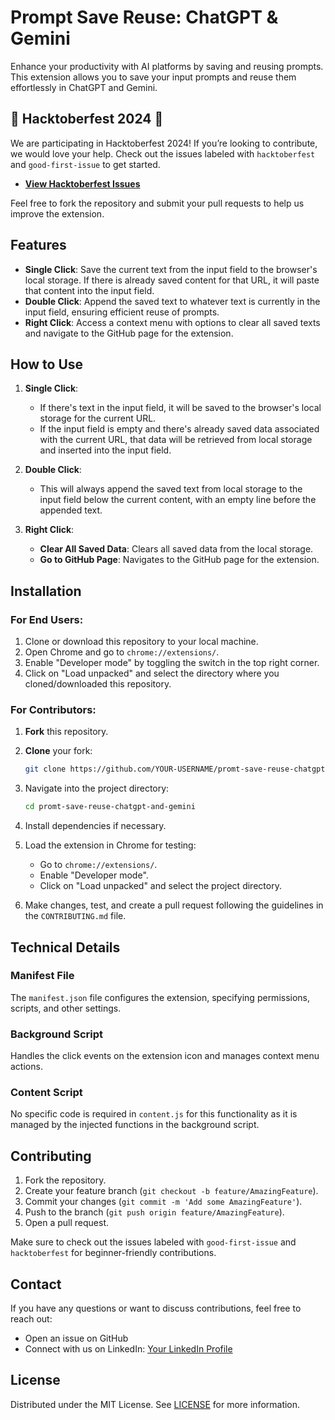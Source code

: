 
# Prompt Save Reuse: ChatGPT & Gemini

Enhance your productivity with AI platforms by saving and reusing prompts. This extension allows you to save your input prompts and reuse them effortlessly in ChatGPT and Gemini.

## 🎃 Hacktoberfest 2024 🎃

We are participating in Hacktoberfest 2024! If you’re looking to contribute, we would love your help. Check out the issues labeled with `hacktoberfest` and `good-first-issue` to get started.

- **[View Hacktoberfest Issues](https://github.com/atj393/promt-save-reuse-chatgpt-and-gemini/issues)**

Feel free to fork the repository and submit your pull requests to help us improve the extension.

## Features

- **Single Click**: Save the current text from the input field to the browser's local storage. If there is already saved content for that URL, it will paste that content into the input field.
- **Double Click**: Append the saved text to whatever text is currently in the input field, ensuring efficient reuse of prompts.
- **Right Click**: Access a context menu with options to clear all saved texts and navigate to the GitHub page for the extension.

## How to Use

1. **Single Click**: 
   - If there's text in the input field, it will be saved to the browser's local storage for the current URL.
   - If the input field is empty and there's already saved data associated with the current URL, that data will be retrieved from local storage and inserted into the input field.

2. **Double Click**: 
   - This will always append the saved text from local storage to the input field below the current content, with an empty line before the appended text.

3. **Right Click**:
   - **Clear All Saved Data**: Clears all saved data from the local storage.
   - **Go to GitHub Page**: Navigates to the GitHub page for the extension.

## Installation

### For End Users:
1. Clone or download this repository to your local machine.
2. Open Chrome and go to `chrome://extensions/`.
3. Enable "Developer mode" by toggling the switch in the top right corner.
4. Click on "Load unpacked" and select the directory where you cloned/downloaded this repository.

### For Contributors:
1. **Fork** this repository.
2. **Clone** your fork:  
   ```bash
   git clone https://github.com/YOUR-USERNAME/promt-save-reuse-chatgpt-and-gemini.git
   ```
3. Navigate into the project directory:  
   ```bash
   cd promt-save-reuse-chatgpt-and-gemini
   ```
4. Install dependencies if necessary.

5. Load the extension in Chrome for testing:
   - Go to `chrome://extensions/`.
   - Enable "Developer mode".
   - Click on "Load unpacked" and select the project directory.

6. Make changes, test, and create a pull request following the guidelines in the `CONTRIBUTING.md` file.

## Technical Details

### Manifest File
The `manifest.json` file configures the extension, specifying permissions, scripts, and other settings.

### Background Script
Handles the click events on the extension icon and manages context menu actions.

### Content Script
No specific code is required in `content.js` for this functionality as it is managed by the injected functions in the background script.

## Contributing
1. Fork the repository.
2. Create your feature branch (`git checkout -b feature/AmazingFeature`).
3. Commit your changes (`git commit -m 'Add some AmazingFeature'`).
4. Push to the branch (`git push origin feature/AmazingFeature`).
5. Open a pull request.

Make sure to check out the issues labeled with `good-first-issue` and `hacktoberfest` for beginner-friendly contributions.

## Contact
If you have any questions or want to discuss contributions, feel free to reach out:

- Open an issue on GitHub
- Connect with us on LinkedIn: [Your LinkedIn Profile](#)

## License
Distributed under the MIT License. See [LICENSE](LICENSE) for more information.
